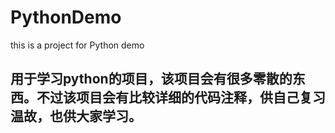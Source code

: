 # PythonDemo
this is a project for Python demo

## 用于学习python的项目，该项目会有很多零散的东西。不过该项目会有比较详细的代码注释，供自己复习温故，也供大家学习。
